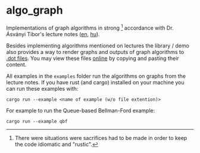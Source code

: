 # algo_graph
Implementations of graph algorithms in strong [^1] accordance with Dr. Ásványi Tibor's lecture notes ([en](http://aszt.inf.elte.hu/%7Easvanyi/ds/AlgDs2/), [hu](http://aszt.inf.elte.hu/~asvanyi/ad/ad2jegyzet/)).

Besides implementing algorithms mentioned on lectures the library / demo also provides a way to render graphs and outputs of graph algorithms to [.dot files](https://en.wikipedia.org/wiki/DOT_(graph_description_language)).
You may view these files [online](https://dreampuf.github.io/GraphvizOnline/) by copying and pasting their content.

All examples in the ```examples``` folder run the algorithms on graphs from the lecture notes.
If you have rust (and cargo) installed on your machine you can run these examples with:
```
cargo run --example <name of example (w/o file extention)>
```
For example to run the Queue-based Bellman-Ford example:
```
cargo run --example qbf
```

[^1]: There were situations were sacrifices had to be made in order to keep the code idiomatic and "rustic".
